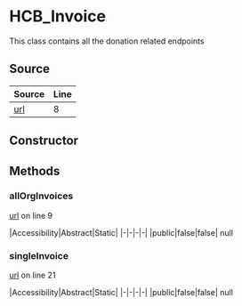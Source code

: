 # HCB_Invoice

This class contains all the donation related endpoints
## Source
|Source|Line|
|-|-|
|[url](https://github.com/devramsean0/hcb.js/blob/405548a/src/api_endpoints/invoices.ts#L8)|8|
## Constructor
## Methods
### allOrgInvoices
[url](https://github.com/devramsean0/hcb.js/blob/405548a/src/api_endpoints/invoices.ts#L9) on line 9  

|Accessibility|Abstract|Static|
|-|-|-|-|
|public|false|false|
null

### singleInvoice
[url](https://github.com/devramsean0/hcb.js/blob/405548a/src/api_endpoints/invoices.ts#L21) on line 21  

|Accessibility|Abstract|Static|
|-|-|-|-|
|public|false|false|
null

